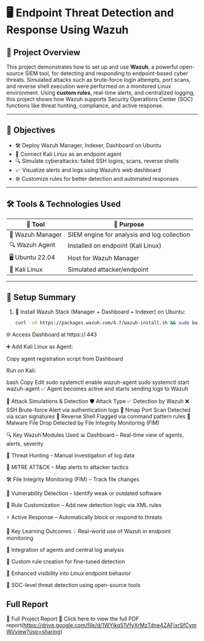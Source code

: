 # 🖥️ Endpoint Threat Detection and Response Using Wazuh

## 📌 Project Overview

This project demonstrates how to set up and use **Wazuh**, a powerful open-source SIEM tool, for detecting and responding to endpoint-based cyber threats. Simulated attacks such as brute-force login attempts, port scans, and reverse shell execution were performed on a monitored Linux environment. Using **custom rules**, real-time alerts, and centralized logging, this project shows how Wazuh supports Security Operations Center (SOC) functions like threat hunting, compliance, and active response.

---

## 🎯 Objectives

- 🛠️ Deploy Wazuh Manager, Indexer, Dashboard on Ubuntu
- 🔗 Connect Kali Linux as an endpoint agent
- 🔍 Simulate cyberattacks: failed SSH logins, scans, reverse shells
- 📈 Visualize alerts and logs using Wazuh’s web dashboard
- ⚙️ Customize rules for better detection and automated responses

---

## 🛠️ Tools & Technologies Used

| 🔧 Tool          | 📝 Purpose                                |
|------------------|--------------------------------------------|
| 🧠 Wazuh Manager  | SIEM engine for analysis and log collection |
| 🔍 Wazuh Agent    | Installed on endpoint (Kali Linux)         |
| 🖥️ Ubuntu 22.04   | Host for Wazuh Manager                     |
| 🐍 Kali Linux     | Simulated attacker/endpoint                |

---

## 🧱 Setup Summary

1. 🧰 Install Wazuh Stack (Manager + Dashboard + Indexer) on Ubuntu:
   ```bash
   curl -sO https://packages.wazuh.com/4.7/wazuh-install.sh && sudo bash ./wazuh-install.sh -a
🌐 Access Dashboard at https://<ubuntu-ip>:443

➕ Add Kali Linux as Agent:

Copy agent registration script from Dashboard

Run on Kali:

bash
Copy
Edit
sudo systemctl enable wazuh-agent
sudo systemctl start wazuh-agent
✅ Agent becomes active and starts sending logs to Wazuh

🚨 Attack Simulations & Detection
🛡️ Attack Type	✅ Detection by Wazuh
❌ SSH Brute-force	Alert via authentication logs
📡 Nmap Port Scan	Detected via scan signatures
🔁 Reverse Shell	Flagged via command pattern rules
💾 Malware File Drop	Detected by File Integrity Monitoring (FIM)

🔍 Key Wazuh Modules Used
📊 Dashboard – Real-time view of agents, alerts, severity

🧠 Threat Hunting – Manual investigation of log data

📌 MITRE ATT&CK – Map alerts to attacker tactics

🛠️ File Integrity Monitoring (FIM) – Track file changes

🔐 Vulnerability Detection – Identify weak or outdated software

🔧 Rule Customization – Add new detection logic via XML rules

⚡ Active Response – Automatically block or respond to threats

🧠 Key Learning Outcomes
💡 Real-world use of Wazuh in endpoint monitoring

🔄 Integration of agents and central log analysis

📑 Custom rule creation for fine-tuned detection

🎯 Enhanced visibility into Linux endpoint behavior

🧰 SOC-level threat detection using open-source tools
## Full Report
📎 Full Project Report
📄 Click here to view the full PDF report(https://drive.google.com/file/d/1WYikq51VfyXrMzTdne4ZAFixrSfCymWi/view?usp=sharing)
